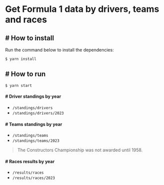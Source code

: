 # Get Formula 1 data by drivers, teams and races

## # How to install

Run the command below to install the dependencies:

`$ yarn install`

## # How to run

`$ yarn start`

#### # Driver standings by year
- `/standings/drivers`
- `/standings/drivers/2023`

#### # Teams standings by year
- `/standings/teams`
- `/standings/teams/2023`

> The Constructors Championship was not awarded until 1958.

#### # Races results by year
- `/results/races`
- `/results/races/2023`
